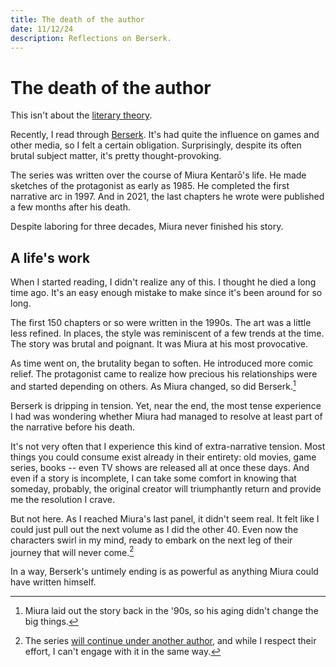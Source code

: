 ```yaml
---
title: The death of the author
date: 11/12/24
description: Reflections on Berserk.
---
```


# The death of the author

This isn't about the [literary theory](https://en.wikipedia.org/wiki/The_Death_of_the_Author).

Recently, I read through [Berserk](<https://en.wikipedia.org/wiki/Berserk_(manga)>).
It's had quite the influence on games and other media,
so I felt a certain obligation.
Surprisingly, despite its often brutal subject matter, it's pretty thought-provoking.

The series was written over the course of Miura Kentarō's life.
He made sketches of the protagonist as early as 1985. He completed
the first narrative arc in 1997. And in 2021, the last chapters
he wrote were published a few months after his death.

Despite laboring for three decades, Miura never finished his story.

## A life's work

When I started reading, I didn't realize any of this. I thought he died
a long time ago. It's an easy enough mistake to make since it's been around for so long.

The first 150 chapters or so were written in the 1990s. The art was
a little less refined. In places, the style was reminiscent of a few trends at the time.
The story was brutal and poignant. It was Miura at his most provocative.

As time went on, the brutality began to soften. He introduced more comic
relief. The protagonist came to realize how precious his relationships were
and started depending on others. As Miura changed, so did Berserk.[^1]

[^1]: Miura laid out the story back in the '90s, so his aging didn't change the big things.

<DotBreak />

Berserk is dripping in tension.
Yet, near the end, the most tense experience I had was
wondering whether Miura had managed to resolve at least part of the narrative
before his death.

It's not very often that I experience this kind of extra-narrative tension.
Most things you could consume exist already in their entirety: old movies,
game series, books -- even TV shows are released all at once these days.
And even if a story is incomplete, I can take some comfort in knowing
that someday, probably, the original creator will triumphantly return
and provide me the resolution I crave.

But not here. As I reached Miura's last panel, it didn't seem real.
It felt like I could just pull out the next volume as I
did the other 40. Even now the characters swirl in my mind,
ready to embark on the next leg of their journey that will never come.[^2]

[^2]: The series [will continue under another author](<https://en.wikipedia.org/wiki/Berserk_(manga)#Miura's_death_and_series_resumption>), and while I respect their effort, I can't engage with it in the same way.

In a way, Berserk's untimely ending is as powerful as anything
Miura could have written himself.

<div class="centered">
  <BlogImage
    src="/brand.webp"
    alt="The Berserk brand of sacrifice"
    width="50px"
    height="88px"
  />
</div>
